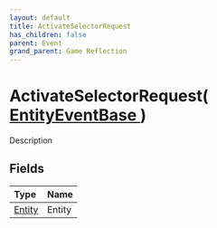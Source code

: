```yaml
---
layout: default
title: ActivateSelectorRequest
has_children: false
parent: Event
grand_parent: Game Reflection
---
```

# ActivateSelectorRequest( [ EntityEventBase ](/docs/game-reflection/events/entity_event_base) )
Description 

## Fields

| Type | Name |
|:-------------|:--------------|
| [Entity](/docs/game-reflection/classes/entity) | Entity |


